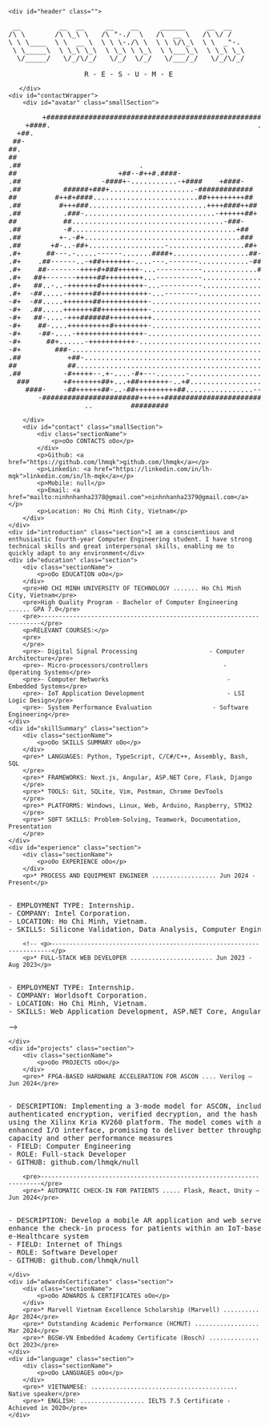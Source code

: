     <div id="header" class="">
<pre id="header_banner">
 __         __  __     __    __     ______     __  __    
/\ \       /\ \_\ \   /\ "-./  \   /\  __ \   /\ \/ /    
\ \ \____  \ \  __ \  \ \ \-./\ \  \ \ \/\_\  \ \  _"-.  
 \ \_____\  \ \_\ \_\  \ \_\ \ \_\  \ \___\_\  \ \_\ \_\ 
  \/_____/   \/_/\/_/   \/_/  \/_/   \/___/_/   \/_/\/_/ 

                  R - E - S - U - M - E
</pre>
       </div>
    <div id="contactWrapper">
        <div id="avatar" class="smallSection">
<pre>
        +###################################################-         
    +####.                                                 .####-     
  +##.                                                         -##+   
 ##-                                                             -## 
##.                                                               .##
##                                                                 ##
.##                            .                                    ##
##                        +##--#++#.####-                          ##
.##                   -####+-...........-+####    +####-            ##
.##          ######+###+....................-#############          ##
##         #++#+####.........................##+++++++++##         ##
.##         #+++###............................++++####++##         ##
.##          .###-...............................-++++++##+         ##
##           ##....................................-###-           ##
.##          -#.......................................+##           ##
.##         +-.-#+.....................................###          ##
.##       +#-..-##+..................-..................##+         ##
.#+      ##---.-.....------.......####+..................##-        ##
.#+    .##------..-+##+++++++-....---.-------............-##-       ##
.#+    ##--------++++#+###+++++-...-----------.............###      ##
.#+   ##+-------+++++##+++++++++...-----------...............###    ##
.#+   ##..-..-+++++++#++++++++++-...----------................-##   ##
.#+  -##.....-++++++##+++++++++++-...--------...................-#- ##
-#+  -##.....+++++++##+++++++++++-...............................-# ##
-#+  .##.....+++++++##+++++++++++-................................-###
-#+   ##-....-+++#######++++++++++.................................###
-#+    ##-....++++++++++#++++++++-.................................-##
-#+    -##-....-++++++++++++++++-...................................##
-#+      ##+......-+++++++++++-.....................................##
-#+        ###-....................................................-##
.##           +##-.................................................###
##            ##.................................................-###
.##          -#+++++--.+-....-#+---.......-......................+## 
  ###        +#+++++++##+...+##+++++++-..+#....................-###  
    ####-    -##++++++##-..-##++++++++++##................--+####    
       -#######################++++++########################-        
                  ..         #########                               
</pre>
        </div>
        <div id="contact" class="smallSection">
            <div class="sectionName">
                <p>oOo CONTACTS oOo</p>
            </div>
            <p>Github: <a href="https://github.com/lhmqk">github.com/lhmqk</a></p>
            <p>Linkedin: <a href="https://linkedin.com/in/lh-mqk">linkedin.com/in/lh-mqk</a></p>
            <p>Mobile: null</p>
            <p>Email: <a href="mailto:ninhnhanha2378@gmail.com">ninhnhanha2379@gmail.com</a></p>
            <p>Location: Ho Chi Minh City, Vietnam</p>
        </div>
    </div>
    <div id="introduction" class="section">I am a conscientious and enthusiastic fourth-year Computer Engineering student. I have strong technical skills and great interpersonal skills, enabling me to quickly adapt to any environment</div>
    <div id="education" class="section">
        <div class="sectionName">
            <p>oOo EDUCATION oOo</p>
        </div>
        <pre>HO CHI MINH UNIVERSITY OF TECHNOLOGY ....... Ho Chi Minh City, Vietnam</pre>
        <pre>High Quality Program - Bachelor of Computer Engineering ...... GPA 7.0</pre>
        <pre>----------------------------------------------------------------------</pre>
        <p>RELEVANT COURSES:</p>
        <pre>
        </pre>
        <pre>- Digital Signal Processing                    - Computer Architecture</pre>
        <pre>- Micro-processors/controllers                     - Operating Systems</pre>
        <pre>- Computer Networks                                 - Embedded Systems</pre>
        <pre>- IoT Application Development                       - LSI Logic Design</pre>
        <pre>- System Performance Evaluation                 - Software Engineering</pre>
    </div>
    <div id="skillSummary" class="section">
        <div class="sectionName">
            <p>oOo SKILLS SUMMARY oOo</p>
        </div>
        <pre>* LANGUAGES: Python, TypeScript, C/C#/C++, Assembly, Bash, SQL
        </pre>
        <pre>* FRAMEWORKS: Next.js, Angular, ASP.NET Core, Flask, Django
        </pre>
        <pre>* TOOLS: Git, SQLite, Vim, Postman, Chrome DevTools
        </pre>
        <pre>* PLATFORMS: Windows, Linux, Web, Arduino, Raspberry, STM32
        </pre>
        <pre>* SOFT SKILLS: Problem-Solving, Teamwork, Documentation, Presentation
        </pre>
    </div>
    <div id="experience" class="section">
        <div class="sectionName">
            <p>oOo EXPERIENCE oOo</p>
        </div>
        <p>* PROCESS AND EQUIPMENT ENGINEER .................. Jun 2024 - Present</p>
<pre>

- EMPLOYMENT TYPE: Internship.
- COMPANY: Intel Corporation.
- LOCATION: Ho Chi Minh, Vietnam.
- SKILLS: Silicone Validation, Data Analysis, Computer Engineering.
</pre>
        <!-- <p>----------------------------------------------------------------------</p>
        <p>* FULL-STACK WEB DEVELOPER ....................... Jun 2023 - Aug 2023</p>
<pre>

- EMPLOYMENT TYPE: Internship.
- COMPANY: Worldsoft Corporation.
- LOCATION: Ho Chi Minh, Vietnam.
- SKILLS: Web Application Development, ASP.NET Core, Angular, NoSQL.
</pre> -->
    </div>
    <div id="projects" class="section">
        <div class="sectionName">
            <p>oOo PROJECTS oOo</p>
        </div>
        <pre>* FPGA-BASED HARDWARE ACCELERATION FOR ASCON .... Verilog — Jun 2024</pre>
<pre>

- DESCRIPTION: Implementing a 3-mode model for ASCON, including
authenticated encryption, verified decryption, and the hash function,
using the Xilinx Kria KV260 platform. The model comes with an
enhanced I/O interface, promising to deliver better throughput
capacity and other performance measures
- FIELD: Computer Engineering
- ROLE: Full-stack Developer
- GITHUB: github.com/lhmqk/null
</pre>
        <pre>----------------------------------------------------------------------</pre>
        <pre>* AUTOMATIC CHECK-IN FOR PATIENTS ..... Flask, React, Unity — Jun 2024</pre>
<pre>

- DESCRIPTION: Develop a mobile AR application and web server to
enhance the check-in process for patients within an IoT-based
e-Healthcare system
- FIELD: Internet of Things
- ROLE: Software Developer
- GITHUB: github.com/lhmqk/null
</pre>
    </div>
    <div id="adwardsCertificates" class="section">
        <div class="sectionName">
            <p>oOo ADWARDS & CERTIFICATES oOo</p>
        </div>
        <pre>* Marvell Vietnam Excellence Scholarship (Marvell) .......... Apr 2024</pre>
        <pre>* Outstanding Academic Performance (HCMUT) .................. Mar 2024</pre>
        <pre>* BGSW-VN Embedded Academy Certificate (Bosch) .............. Oct 2023</pre>
    </div>
    <div id="language" class="section">
        <div class="sectionName">
            <p>oOo LANGUAGES oOo</p>
        </div>
        <pre>* VIETNAMESE: ......................................... Native speaker</pre>
        <pre>* ENGLISH: .................. IELTS 7.5 Certificate - Achieved in 2020</pre>
    </div>

